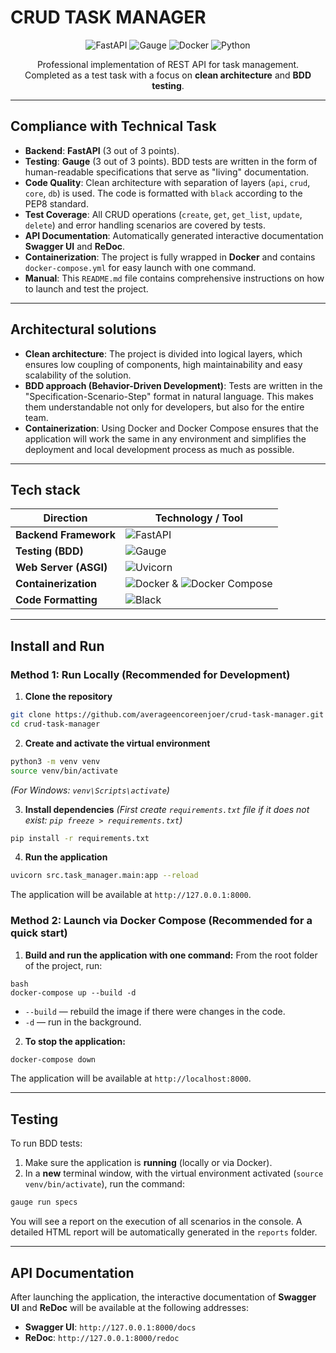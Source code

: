 # CRUD TASK MANAGER

<p align="center"> 
<img src="https://img.shields.io/badge/FastAPI-009688?style=for-the-badge&logo=fastapi" alt="FastAPI"> 
<img src="https://img.shields.io/badge/Gauge-E3583A?style=for-the-badge&logo=gauge&logoColor=white" alt="Gauge"> 
<img src="https://img.shields.io/badge/Docker-2496ED?style=for-the-badge&logo=docker&logoColor=white" alt="Docker"> 
<img src="https://img.shields.io/badge/Python-3776AB?style=for-the-badge&logo=python&logoColor=white" alt="Python">
</p>

<p align="center">
Professional implementation of REST API for task management.
<br />
Completed as a test task with a focus on <strong>clean architecture</strong> and <strong>BDD testing</strong>.
</p>

---

## Compliance with Technical Task

- **Backend**: **FastAPI** (3 out of 3 points).
- **Testing**: **Gauge** (3 out of 3 points). BDD tests are written in the form of human-readable specifications that serve as "living" documentation.
- **Code Quality**: Clean architecture with separation of layers (`api`, `crud`, `core`, `db`) is used. The code is formatted with `black` according to the PEP8 standard.
- **Test Coverage**: All CRUD operations (`create`, `get`, `get_list`, `update`, `delete`) and error handling scenarios are covered by tests.
- **API Documentation**: Automatically generated interactive documentation **Swagger UI** and **ReDoc**.
- **Containerization**: The project is fully wrapped in **Docker** and contains `docker-compose.yml` for easy launch with one command.
- **Manual**: This `README.md` file contains comprehensive instructions on how to launch and test the project.

---

## Architectural solutions

- **Clean architecture**: The project is divided into logical layers, which ensures low coupling of components, high maintainability and easy scalability of the solution.
- **BDD approach (Behavior-Driven Development)**: Tests are written in the "Specification-Scenario-Step" format in natural language. This makes them understandable not only for developers, but also for the entire team.
- **Containerization**: Using Docker and Docker Compose ensures that the application will work the same in any environment and simplifies the deployment and local development process as much as possible.

---

## Tech stack

| Direction | Technology / Tool |
| --------------------- | ---------------------------------------------------------------------------------------------------------------------------------------------------------------------------------------------------------- |
| **Backend Framework** | <img src="https://img.shields.io/badge/FastAPI-009688?style=flat&logo=fastapi" alt="FastAPI"> |
| **Testing (BDD)** | <img src="https://img.shields.io/badge/Gauge-E3583A?style=flat&logo=gauge&logoColor=white" alt="Gauge"> |
| **Web Server (ASGI)** | <img src="https://img.shields.io/badge/Uvicorn-29AEB2?style=flat&logo=python&logoColor=white" alt="Uvicorn"> |
| **Containerization** | <img src="https://img.shields.io/badge/Docker-2496ED?style=flat&logo=docker&logoColor=white" alt="Docker"> & <img src="https://img.shields.io/badge/Docker_Compose-3B74B8?style=flat&logo=docker&logoColor=white" alt="Docker Compose"> |
| **Code Formatting** | <img src="https://img.shields.io/badge/Black-000000?style=flat&logo=python&logoColor=white" alt="Black"> |

---

## Install and Run

### Method 1: Run Locally (Recommended for Development)

1. **Clone the repository**
```bash
git clone https://github.com/averageencoreenjoer/crud-task-manager.git
cd crud-task-manager
```

2. **Create and activate the virtual environment**
```bash
python3 -m venv venv
source venv/bin/activate
```
*(For Windows: `venv\Scripts\activate`)*

3. **Install dependencies**
*(First create `requirements.txt` file if it does not exist: `pip freeze > requirements.txt`)*
```bash
pip install -r requirements.txt
```

4. **Run the application**
```bash
uvicorn src.task_manager.main:app --reload
```
The application will be available at `http://127.0.0.1:8000`.

### Method 2: Launch via Docker Compose (Recommended for a quick start)

1. **Build and run the application with one command:**
From the root folder of the project, run:
```
bash
docker-compose up --build -d
```
- `--build` — rebuild the image if there were changes in the code.
- `-d` — run in the background.

2. **To stop the application:**
```bash
docker-compose down
```
The application will be available at `http://localhost:8000`.

---

## Testing

To run BDD tests:
1. Make sure the application is **running** (locally or via Docker).
2. In a **new** terminal window, with the virtual environment activated (`source venv/bin/activate`), run the command:
```bash
gauge run specs
```
You will see a report on the execution of all scenarios in the console. A detailed HTML report will be automatically generated in the `reports` folder.

---

## API Documentation

After launching the application, the interactive documentation of **Swagger UI** and **ReDoc** will be available at the following addresses:

- **Swagger UI**: `http://127.0.0.1:8000/docs`
- **ReDoc**: `http://127.0.0.1:8000/redoc`
